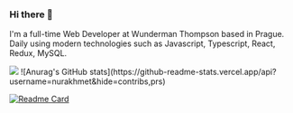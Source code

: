 ### Hi there 👋

I'm a full-time Web Developer at Wunderman Thompson based in Prague. Daily using modern technologies such as Javascript, Typescript, React, Redux, MySQL.

<img src="https://github-readme-stats.vercel.app/api?username=nurakhmet&show_icons=true"/>
![Anurag's GitHub stats](https://github-readme-stats.vercel.app/api?username=nurakhmet&hide=contribs,prs)

[![Readme Card](https://github-readme-stats.vercel.app/api/pin/?username=nurakhmet&repo=github-readme-stats)](https://github.com/nurakhmetk/miralou)

<!--
**nurakhmetk/nurakhmetk** is a ✨ _special_ ✨ repository because its `README.md` (this file) appears on your GitHub profile.

Here are some ideas to get you started:

- 🔭 I’m currently working on ...
- 📫 How to reach me: 
- 😄 Pronouns: ...
- ⚡ Fun fact: ...
-->
